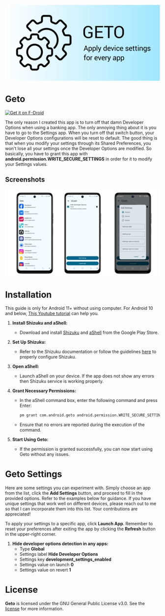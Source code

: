 ![Geto](docs/images/geto-splash.jpg "Geto")

Geto
==================
[<img src="https://fdroid.gitlab.io/artwork/badge/get-it-on.png" alt="Get it on F-Droid" height="80">](https://f-droid.org/en/packages/com.android.geto/)

The only reason I created this app is to turn off that damn Developer Options when using a banking
app. The only annoying thing about it is you have to go to the Settings app. When you turn off that
switch button, your Developer Options configurations will be reset to default. The good thing is
that when you modify your settings through its Shared Preferences, you won't lose all your settings
once the Developer Options are modified. So basically, you have to grant this app with **android.permission.WRITE_SECURE_SETTINGS** in order for it to modify your Settings values.

## Screenshots

![Screenshot showing User App List screen, User App Settings and Add Setting Dialog](docs/images/screenshots.jpg "Screenshot showing For You screen, Interests screen and Topic detail screen")

# Installation

This guide is only for Android 11+ without using computer.
For Android 10 and below, [This Youtube tutorial](https://www.youtube.com/watch?v=k4k297qItY4) can
help you.

1. **Install Shizuku and aShell:**
    - Download and
      install [Shizuku](https://play.google.com/store/apps/details?id=moe.shizuku.privileged.api&hl=en&gl=US)
      and [aShell](https://play.google.com/store/apps/details?id=in.sunilpaulmathew.ashell&hl=en&gl=US&pli=1)
      from the Google Play Store.

2. **Set Up Shizuku:**
    - Refer to the Shizuku documentation or follow the
      guidelines [here](https://shizuku.rikka.app/guide/setup/) to properly configure Shizuku.

3. **Open aShell:**
    - Launch aShell on your device. If the app does not show any errors then Shizuku service is
      working properly.

4. **Grant Necessary Permissions:**
    - In the aShell command box, enter the following command and press Enter:
      ```bash
      pm grant com.android.geto android.permission.WRITE_SECURE_SETTINGS
      ```
    - Ensure that no errors are reported during the execution of the command.

5. **Start Using Geto:**
    - If the permission is granted successfully, you can now start using Geto without any issues.

# Geto Settings

Here are some settings you can experiment with. Simply choose an app from the list, click the **Add
Settings** button, and proceed to fill in the provided options. Refer to the examples below for
guidance. If you have unique settings that work well on different devices, please reach out to me so
that I can incorporate them into this list. Your contributions are appreciated!

To apply your settings to a specific app, click **Launch App**. Remember to reset your preferences
after exiting the app by clicking the **Refresh** button in the upper-right corner.

1. **Hide developer options detection in any apps:**
    - Type **Global**
    - Settings label **Hide Developer Options**
    - Settings key **development_settings_enabled**
    - Settings value on launch **0**
    - Settings value on revert **1**

# License

**Geto** is licensed under the GNU General Public License v3.0. See the [license](LICENSE) for more
information.
